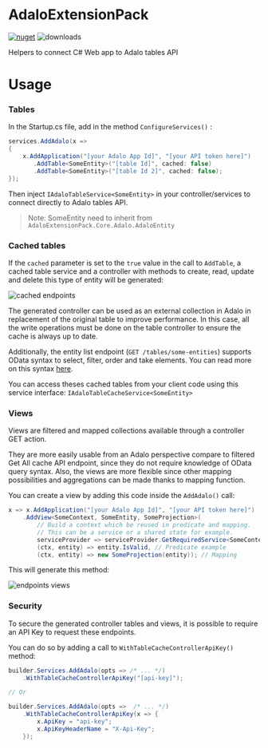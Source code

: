 # AdaloExtensionPack

[![nuget](https://img.shields.io/nuget/v/AdaloExtensionPack.Core)](https://www.nuget.org/packages/AdaloExtensionPack.Core) ![downloads](https://img.shields.io/nuget/dt/AdaloExtensionPack.Core)

Helpers to connect C# Web app to Adalo tables API

# Usage

### Tables

In the Startup.cs file, add in the method `ConfigureServices()` :
 
```csharp    
services.AddAdalo(x =>
{
    x.AddApplication("[your Adalo App Id]", "[your API token here]")
       .AddTable<SomeEntity>("[table Id]", cached: false)
       .AddTable<SomeEntity>("[table Id 2]", cached: false);
});
```        

Then inject `IAdaloTableService<SomeEntity>` in your controller/services to connect directly to Adalo tables API.

> Note: SomeEntity need to inherit from `AdaloExtensionPack.Core.Adalo.AdaloEntity`

### Cached tables

If the `cached` parameter is set to the `true` value in the call to `AddTable`, a cached table service and a controller with methods to create,
read, update and delete this type of entity will be generated:

![cached endpoints](https://i.imgur.com/ZGPUPYQ.png)

The generated controller can be used as an external collection in Adalo in replacement of the original table
to improve performance.
In this case, all the write operations must be done on the table controller to ensure the cache is always up to date.

Additionally, the entity list endpoint (`GET /tables/some-entities`) supports OData syntax to select, 
filter, order and take elements.
You can read more on this syntax [here](https://www.odata.org/getting-started/basic-tutorial/#queryData). 

You can access theses cached tables from your client code using this service interface: `IAdaloTableCacheService<SomeEntity>`

### Views

Views are filtered and mapped collections available through a controller GET action.

They are more easily usable from an Adalo perspective compare to filtered Get All cache API endpoint, since they do not require knowledge of OData query syntax.
Also, the views are more flexible since other mapping possibilities and aggregations can be made thanks to mapping function.

You can create a view by adding this code inside the `AddAdalo()` call:

```csharp    
x => x.AddApplication("[your Adalo App Id]", "[your API token here]")
    .AddView<SomeContext, SomeEntity, SomeProjection>(
        // Build a context which be reused in predicate and mapping. 
        // This can be a service or a shared state for example.
        serviceProvider => serviceProvider.GetRequiredService<SomeContext>(), 
        (ctx, entity) => entity.IsValid, // Predicate example
        (ctx, entity) => new SomeProjection(entity)); // Mapping
```  

This will generate this method:

![endpoints views](https://i.imgur.com/KBTHjBi.png)

### Security

To secure the generated controller tables and views, it is possible to require an API Key to request these endpoints.

You can do so by adding a call to `WithTableCacheControllerApiKey()` method:

```csharp
builder.Services.AddAdalo(opts => /* ... */)
    .WithTableCacheControllerApiKey("[api-key]");

// Or

builder.Services.AddAdalo(opts =>  /* ... */)
    .WithTableCacheControllerApiKey(x => {
        x.ApiKey = "api-key";
        x.ApiKeyHeaderName = "X-Api-Key";
    });
```
